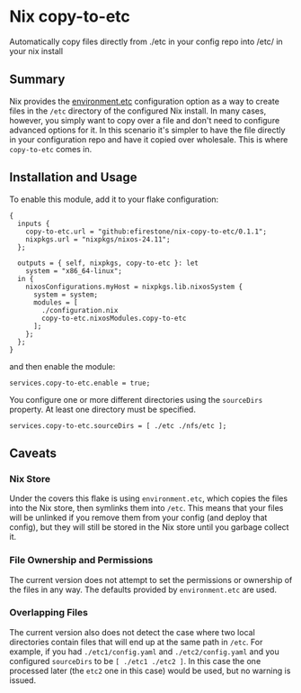# Nix copy-to-etc
Automatically copy files directly from ./etc in your config repo into /etc/ in your nix install

## Summary

Nix provides the [environment.etc](https://search.nixos.org/options?channel=unstable&show=environment.etc) configuration option as a way to create files in the `/etc` directory of the configured Nix install. In many cases, however, you simply want to copy over a file and don't need to configure advanced options for it. In this scenario it's simpler to have the file directly in your configuration repo and have it copied over wholesale. This is where `copy-to-etc` comes in.

## Installation and Usage

To enable this module, add it to your flake configuration:

```
{
  inputs {
    copy-to-etc.url = "github:efirestone/nix-copy-to-etc/0.1.1";
    nixpkgs.url = "nixpkgs/nixos-24.11";
  };

  outputs = { self, nixpkgs, copy-to-etc }: let
    system = "x86_64-linux";
  in {
    nixosConfigurations.myHost = nixpkgs.lib.nixosSystem {
      system = system;
      modules = [
        ./configuration.nix
        copy-to-etc.nixosModules.copy-to-etc
      ];
    };
  };
}
```

and then enable the module:

```
services.copy-to-etc.enable = true;
```

You configure one or more different directories using the `sourceDirs` property. At least one directory must be specified.

```
services.copy-to-etc.sourceDirs = [ ./etc ./nfs/etc ];
```

## Caveats

### Nix Store

Under the covers this flake is using `environment.etc`, which copies the files into the Nix store, then symlinks them into `/etc`. This means that your files will be unlinked if you remove them from your config (and deploy that config), but they will still be stored in the Nix store until you garbage collect it.

### File Ownership and Permissions

The current version does not attempt to set the permissions or ownership of the files in any way. The defaults provided by `environment.etc` are used.

### Overlapping Files

The current version also does not detect the case where two local directories contain files that will end up at the same path in `/etc`. For example, if you had `./etc1/config.yaml` and `./etc2/config.yaml` and you configured `sourceDirs` to be `[ ./etc1 ./etc2 ]`. In this case the one processed later (the `etc2` one in this case) would be used, but no warning is issued.

